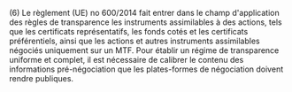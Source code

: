 (6) Le règlement (UE) no 600/2014 fait entrer dans le champ d'application des règles de transparence les instruments assimilables à des actions, tels que les certificats représentatifs, les fonds cotés et les certificats préférentiels, ainsi que les actions et autres instruments assimilables négociés uniquement sur un MTF. Pour établir un régime de transparence uniforme et complet, il est nécessaire de calibrer le contenu des informations pré-négociation que les plates-formes de négociation doivent rendre publiques.